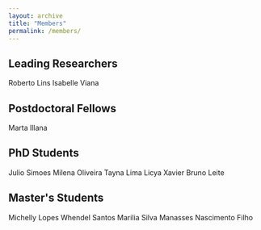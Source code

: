 ```yaml
---
layout: archive
title: "Members"
permalink: /members/
---
```


## Leading Researchers

Roberto Lins
Isabelle Viana

## Postdoctoral Fellows

Marta Illana

## PhD Students

Julio Simoes
Milena Oliveira
Tayna Lima
Licya Xavier
Bruno Leite

## Master's Students

Michelly Lopes
Whendel Santos
Marilia Silva
Manasses Nascimento Filho

